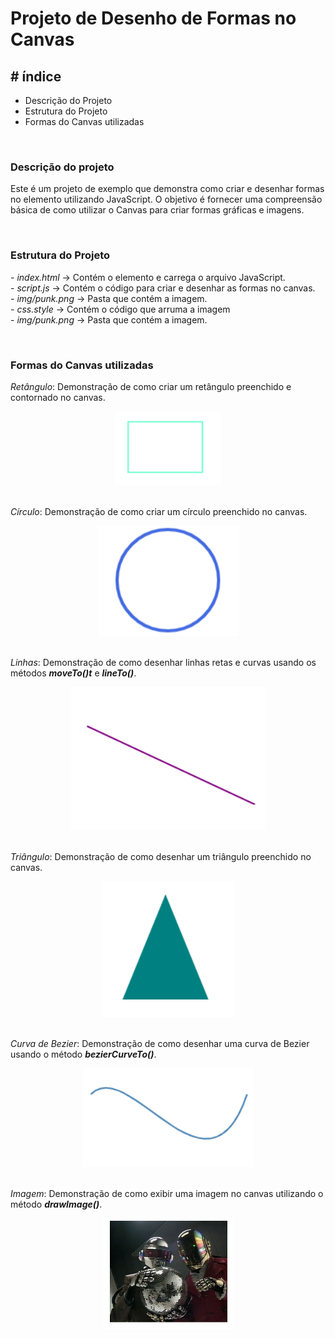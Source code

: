 <h1> Projeto de Desenho de Formas no Canvas </h1>

<h2> # índice </h2>
<ul>
  <li>Descrição do Projeto</li>
  <li>Estrutura do Projeto</li>
  <li>Formas do Canvas utilizadas</li>
</ul>

<br>

<h3> Descrição do projeto </h3>
 <p> Este é um projeto de exemplo que demonstra como criar e desenhar formas no elemento <em><strong><canvas></strong></em>  utilizando JavaScript. O objetivo é fornecer uma compreensão básica de como utilizar o Canvas para criar formas gráficas e imagens. </p>
  
  <br>
  
<h3> Estrutura do Projeto </h3>
  <p> 
   - <em>index.html</em> -> Contém o elemento <canvas> e carrega o arquivo JavaScript. <br>
   - <em>script.js</em> -> Contém o código para criar e desenhar as formas no canvas. <br>
   - <em>img/punk.png</em> -> Pasta que contém a imagem. <br>
   - <em>css.style</em> -> Contém o código que arruma a imagem <Br>
   - <em>img/punk.png</em> -> Pasta que contém a imagem. 
  </p>
  
  <br>

<h3> Formas do Canvas utilizadas </h3>
<p>  <em>Retângulo</em>: Demonstração de como criar um retângulo preenchido e contornado no canvas. 
 <center> <img src="img/retangulo.png" alt="retangulo"></center>
  <br>

   <em>Círculo</em>: Demonstração de como criar um círculo preenchido no canvas.  
   <center> <img src="img/circulo.png" alt="circulo"></center>
  <br>
  
  <em>Linhas</em>: Demonstração de como desenhar linhas retas e curvas usando os métodos <em><strong>moveTo()t</strong></em> e <em><strong>lineTo()</strong></em>. 
   <center>  <img src="img/reta.png" alt="reta"></center>
  <br>
  
   <em>Triângulo</em>: Demonstração de como desenhar um triângulo preenchido no canvas. 
   <center> <img src="img/triangulo.png" alt="triangulo"></center>
  <br>
  
   <em>Curva de Bezier</em>: Demonstração de como desenhar uma curva de Bezier usando o método  <em><strong>bezierCurveTo()</strong></em>. 
   <center> <img src="img/curva.png" alt="curva"></center>
  <br>
  
   <em>Imagem</em>: Demonstração de como exibir uma imagem no canvas utilizando o método  <em><strong>drawImage()</strong></em>. </p>
   <center> <img src="img/imagem.png" alt="imagem"></center>
  <br>
  




